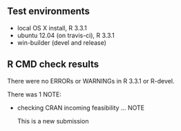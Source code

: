 ## Test environments
* local OS X install, R 3.3.1
* ubuntu 12.04 (on travis-ci), R 3.3.1
* win-builder (devel and release)

## R CMD check results
There were no ERRORs or WARNINGs in R 3.3.1 or R-devel.

There was 1 NOTE:

* checking CRAN incoming feasibility ... NOTE

  This is a new submission